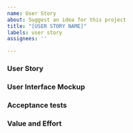 ```yaml
---
name: User Story
about: Suggest an idea for this project
title: "[USER STORY NAME]"
labels: user story
assignees: ''

---
```


### User Story

### User Interface Mockup

### Acceptance tests

### Value and Effort
